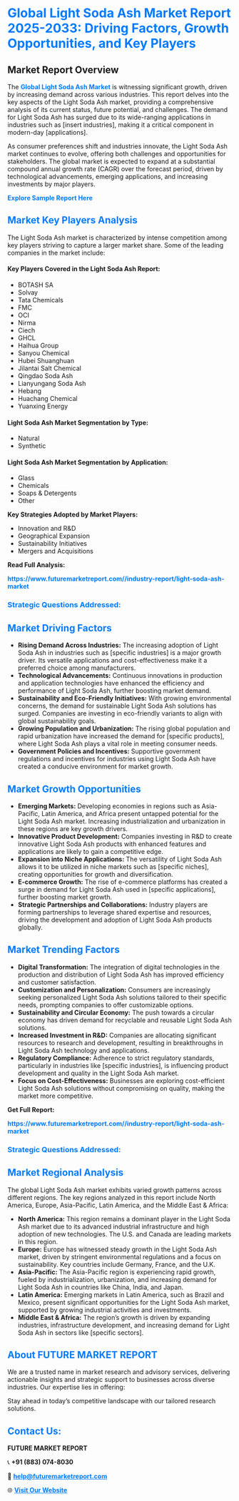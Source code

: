 <h1 style="color: #007BFF;">Global Light Soda Ash Market Report 2025-2033: Driving Factors, Growth Opportunities, and Key Players</h1>

<section id="overview">
<h2>Market Report Overview</h2>
<p>The <a href="https://www.futuremarketreport.com//industry-report/light-soda-ash-market" style="color: #007BFF; text-decoration: none;"><strong>Global Light Soda Ash Market</strong></a> is witnessing significant growth, driven by increasing demand across various industries. This report delves into the key aspects of the Light Soda Ash market, providing a comprehensive analysis of its current status, future potential, and challenges. The demand for Light Soda Ash has surged due to its wide-ranging applications in industries such as [insert industries], making it a critical component in modern-day [applications].</p>
<p>As consumer preferences shift and industries innovate, the Light Soda Ash market continues to evolve, offering both challenges and opportunities for stakeholders. The global market is expected to expand at a substantial compound annual growth rate (CAGR) over the forecast period, driven by technological advancements, emerging applications, and increasing investments by major players.</p>
</section>

<section id="overview">
<p><a href="https://www.futuremarketreport.com//request-sample/reportId=58387" style="color: #007BFF; text-decoration: none;"><strong>Explore Sample Report Here</strong></a></p>
</section>

<section id="key-players">
<h2 style="color: #007BFF;">Market Key Players Analysis</h2>
<p>The Light Soda Ash market is characterized by intense competition among key players striving to capture a larger market share. Some of the leading companies in the market include:</p>
<h4>Key Players Covered in the Light Soda Ash Report:</h4>
<ul><li>BOTASH SA</li><li>Solvay</li><li>Tata Chemicals</li><li>FMC</li><li>OCI</li><li>Nirma</li><li>Ciech</li><li>GHCL</li><li>Haihua Group</li><li>Sanyou Chemical</li><li>Hubei Shuanghuan</li><li>Jilantai Salt Chemical</li><li>Qingdao Soda Ash</li><li>Lianyungang Soda Ash</li><li>Hebang</li><li>Huachang Chemical</li><li>Yuanxing Energy</li></ul>
<h4>Light Soda Ash Market Segmentation by Type:</h4>
<ul><li>Natural</li><li>Synthetic</li></ul>

<h4>Light Soda Ash Market Segmentation by Application:</h4>
<ul><li>Glass</li><li>Chemicals</li><li>Soaps &amp; Detergents</li><li>Other</li></ul>
<p><strong>Key Strategies Adopted by Market Players:</strong></p>
<ul>
<li>Innovation and R&D</li>
<li>Geographical Expansion</li>
<li>Sustainability Initiatives</li>
<li>Mergers and Acquisitions</li>
</ul>
</section>

<section>
<p><strong>Read Full Analysis: </strong></p><a href="https://www.futuremarketreport.com//industry-report/light-soda-ash-market" style="color: #007BFF; text-decoration: none;"><strong>https://www.futuremarketreport.com//industry-report/light-soda-ash-market</strong></a>
<h3 style="color: #007BFF;">Strategic Questions Addressed:</h3>
</section>

<section id="driving-factors">
<h2 style="color: #007BFF;">Market Driving Factors</h2>
<ul>
<li><strong>Rising Demand Across Industries:</strong> The increasing adoption of Light Soda Ash in industries such as [specific industries] is a major growth driver. Its versatile applications and cost-effectiveness make it a preferred choice among manufacturers.</li>
<li><strong>Technological Advancements:</strong> Continuous innovations in production and application technologies have enhanced the efficiency and performance of Light Soda Ash, further boosting market demand.</li>
<li><strong>Sustainability and Eco-Friendly Initiatives:</strong> With growing environmental concerns, the demand for sustainable Light Soda Ash solutions has surged. Companies are investing in eco-friendly variants to align with global sustainability goals.</li>
<li><strong>Growing Population and Urbanization:</strong> The rising global population and rapid urbanization have increased the demand for [specific products], where Light Soda Ash plays a vital role in meeting consumer needs.</li>
<li><strong>Government Policies and Incentives:</strong> Supportive government regulations and incentives for industries using Light Soda Ash have created a conducive environment for market growth.</li>
</ul>
</section>

<section id="growth-opportunities">
<h2 style="color: #007BFF;">Market Growth Opportunities</h2>
<ul>
<li><strong>Emerging Markets:</strong> Developing economies in regions such as Asia-Pacific, Latin America, and Africa present untapped potential for the Light Soda Ash market. Increasing industrialization and urbanization in these regions are key growth drivers.</li>
<li><strong>Innovative Product Development:</strong> Companies investing in R&D to create innovative Light Soda Ash products with enhanced features and applications are likely to gain a competitive edge.</li>
<li><strong>Expansion into Niche Applications:</strong> The versatility of Light Soda Ash allows it to be utilized in niche markets such as [specific niches], creating opportunities for growth and diversification.</li>
<li><strong>E-commerce Growth:</strong> The rise of e-commerce platforms has created a surge in demand for Light Soda Ash used in [specific applications], further boosting market growth.</li>
<li><strong>Strategic Partnerships and Collaborations:</strong> Industry players are forming partnerships to leverage shared expertise and resources, driving the development and adoption of Light Soda Ash products globally.</li>
</ul>
</section>

<section id="trending-factors">
<h2 style="color: #007BFF;">Market Trending Factors</h2>
<ul>
<li><strong>Digital Transformation:</strong> The integration of digital technologies in the production and distribution of Light Soda Ash has improved efficiency and customer satisfaction.</li>
<li><strong>Customization and Personalization:</strong> Consumers are increasingly seeking personalized Light Soda Ash solutions tailored to their specific needs, prompting companies to offer customizable options.</li>
<li><strong>Sustainability and Circular Economy:</strong> The push towards a circular economy has driven demand for recyclable and reusable Light Soda Ash solutions.</li>
<li><strong>Increased Investment in R&D:</strong> Companies are allocating significant resources to research and development, resulting in breakthroughs in Light Soda Ash technology and applications.</li>
<li><strong>Regulatory Compliance:</strong> Adherence to strict regulatory standards, particularly in industries like [specific industries], is influencing product development and quality in the Light Soda Ash market.</li>
<li><strong>Focus on Cost-Effectiveness:</strong> Businesses are exploring cost-efficient Light Soda Ash solutions without compromising on quality, making the market more competitive.</li>
</ul>
</section>

<section>
<p><strong>Get Full Report: </strong></p><a href="https://www.futuremarketreport.com//industry-report/light-soda-ash-market" style="color: #007BFF; text-decoration: none;"><strong>https://www.futuremarketreport.com//industry-report/light-soda-ash-market</strong></a>
<h3 style="color: #007BFF;">Strategic Questions Addressed:</h3>
</section>


<section id="regional-analysis">
<h2 style="color: #007BFF;">Market Regional Analysis</h2>
<p>The global Light Soda Ash market exhibits varied growth patterns across different regions. The key regions analyzed in this report include North America, Europe, Asia-Pacific, Latin America, and the Middle East & Africa:</p>
<ul>
<li><strong>North America:</strong> This region remains a dominant player in the Light Soda Ash market due to its advanced industrial infrastructure and high adoption of new technologies. The U.S. and Canada are leading markets in this region.</li>
<li><strong>Europe:</strong> Europe has witnessed steady growth in the Light Soda Ash market, driven by stringent environmental regulations and a focus on sustainability. Key countries include Germany, France, and the U.K.</li>
<li><strong>Asia-Pacific:</strong> The Asia-Pacific region is experiencing rapid growth, fueled by industrialization, urbanization, and increasing demand for Light Soda Ash in countries like China, India, and Japan.</li>
<li><strong>Latin America:</strong> Emerging markets in Latin America, such as Brazil and Mexico, present significant opportunities for the Light Soda Ash market, supported by growing industrial activities and investments.</li>
<li><strong>Middle East & Africa:</strong> The region’s growth is driven by expanding industries, infrastructure development, and increasing demand for Light Soda Ash in sectors like [specific sectors].</li>
</ul>
</section>

<footer>
<h2 style="color: #007BFF;">About FUTURE MARKET REPORT</h2>
<p>We are a trusted name in market research and advisory services, delivering actionable insights and strategic support to businesses across diverse industries. Our expertise lies in offering:</p>

<p>Stay ahead in today’s competitive landscape with our tailored research solutions.</p>

<h2 style="color: #007BFF;">Contact Us:</h2>
<p><strong>FUTURE MARKET REPORT</strong></p>
<p>📞 <strong>+91 (883) 074-8030</strong></p>
<p>📧 <strong><a href="mailto:help@futuremarketreport.com" style="color: #007BFF;">help@futuremarketreport.com</a></strong></p>
<p>🌐 <strong><a href="https://www.futuremarketreport.com/" style="color: #007BFF;">Visit Our Website</a></strong></p>
</footer>
